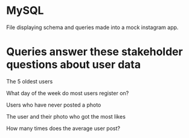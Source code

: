 # MySQL

File displaying schema and queries made into a mock instagram app. 

# Queries answer these stakeholder questions about user data

The 5 oldest users

What day of the week do most users register on?

Users who have never posted a photo

The user and their photo who got the most likes

How many times does the average user post?


